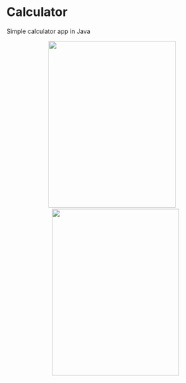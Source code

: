# Calculator
Simple calculator app in Java
<div class='container'align='center'>
  <img src="https://github.com/ctrl-alt-caleb/Calculator/blob/master/images/output-onlinegiftools(3).gif" width="294" height="385">&nbsp;&nbsp;&nbsp;&nbsp;
  <img src="https://github.com/ctrl-alt-caleb/Calculator/blob/master/images/calculator.png" width="294" height="385"><br><br>
</div>
